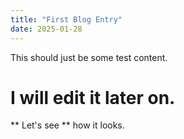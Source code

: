 ```yaml
---
title: "First Blog Entry"
date: 2025-01-28
---
```


This should just be some test content.

# I will edit it later on.

** Let's see ** how it looks.
